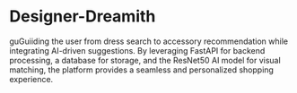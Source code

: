 # Designer-Dreamith
guGuiiding the user from dress search to accessory recommendation while integrating AI-driven suggestions. By leveraging FastAPI for backend processing, a database for storage, and the ResNet50 AI model for visual matching, the platform provides a seamless and personalized shopping experience.
